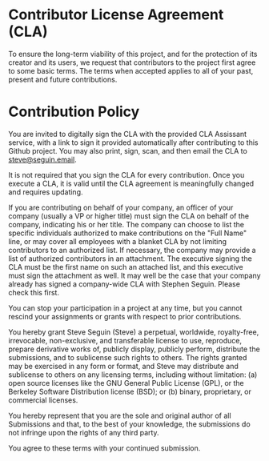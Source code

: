 # Contributor License Agreement (CLA)

To ensure the long-term viability of this project, and for the protection of its creator and its users, we request that contributors to the project first agree to some basic terms. The terms when accepted applies to all of your past, present and future contributions.

# Contribution Policy

You are invited to digitally sign the CLA with the provided CLA Assissant service, with a link to sign it provided automatically after contributing to this Github project. You may also print, sign, scan, and then email the CLA to steve@seguin.email.  

It is not required that you sign the CLA for every contribution. Once you execute a CLA, it is valid until the CLA agreement is meaningfully changed and requires updating.

If you are contributing on behalf of your company, an officer of your company (usually a VP or higher title) must sign the CLA on behalf of the company, indicating his or her title. The company can choose to list the specific individuals authorized to make contributions on the "Full Name" line, or may cover all employees with a blanket CLA by not limiting contributors to an authorized list. If necessary, the company may provide a list of authorized contributors in an attachment. The executive signing the CLA must be the first name on such an attached list, and this executive must sign the attachment as well. It may well be the case that your company already has signed a company-wide CLA with Stephen Seguin. Please check this first.

You can stop your participation in a project at any time, but you cannot rescind your assignments or grants with respect to prior contributions.

You hereby grant Steve Seguin (Steve) a perpetual, worldwide, royalty-free, irrevocable, non-exclusive, and transferable license to use, reproduce, prepare derivative works of, publicly display, publicly perform, distribute the submissions, and to sublicense such rights to others. The rights granted may be exercised in any form or format, and Steve may distribute and sublicense to others on any licensing terms, including without limitation: (a) open source licenses like the GNU General Public License (GPL), or the Berkeley Software Distribution license (BSD); or (b) binary, proprietary, or commercial licenses.

You hereby represent that you are the sole and original author of all Submissions and that, to the best of your knowledge, the submissions do not infringe upon the rights of any third party.

You agree to these terms with your continued submission.
